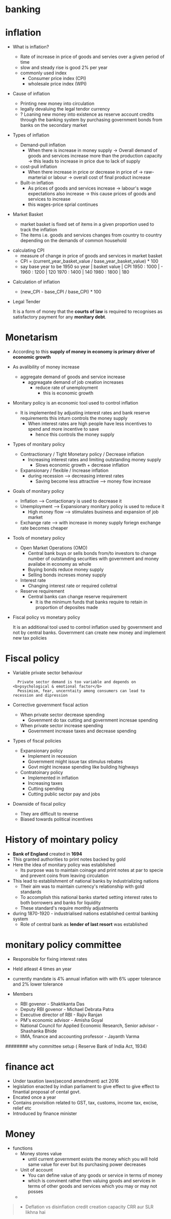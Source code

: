 # banking
# inflation
* What is inflation?

    - Rate of increase in price of goods and servies over a given period of time 
    - slow and steady rise is good 2% per year
    - commonly used index
        - Consumer price index (CPI)
        - wholesale price index (WPI)

* Cause of inflation
    - Printing new money into circulation
    - legally devaluing the legal tendor currency
    - ? Loaning new money into existence as reserve account credits through the banking system by purchasing government bonds from banks on the secondary market

* Types of inflation
    - Demand-pull inflation
        - When there is increase in money supply → Overall demand of goods and services increase more than the production capacity → this leads to increase in price due to lack of supply  
    - cost-pull inflation 
        - When there increase in price or decrease in price of → raw-marterial or labour → overall cost of final product increase
    - Built-in inflation
        - As prices of goods and services increase → labour's wage expectations also increase → this cause prices of goods and services to increase 
        - this wages-price sprial continues

* Market Basket
    - market basket is fixed set of items in a given proportion used to track the inflation
    - The items i.e. goods and services changes from country to country depending on the demands of common household 

+ calculating CPI
    - measure of change in price of goods and services in market basket
    - CPI = (current_year_basket_value / base_year_basket_value) * 100
    - say base year to be 1950 so 
        year  | basket value    | CPI
        1950  : 1000            | -
        1960  : 1200            | 120
        1970  : 1400            | 140
        1980  : 1800            | 180
        
* Calculation of inflation
    - (new_CPI - base_CPI / base_CPI) * 100

* Legal Tender

    It is a form of money that the <b>courts of law</b> is required to recognises as satisfactory payment for any <b>monitary debt</b>.

# Monetarism

* According to this <b>supply of money in economy is primary driver of economic growth</b> 
* As avalibility of money increase 
    * aggregate demand of goods and service increase 
        * aggreagate demand of job creation increases 
            * reduce rate of unemployment  
                * this is economic growth

* Monitary policy is an economic tool used to control inflation 
    * It is implemented by adjusting interest rates and bank reserve requirements this inturn controls the money supply  
        * When interest rates are high people have less incentives to spend and more incentive to save
            * hence this controls the money supply

* Types of monitary policy
    * Contractionary / Tight Monetary policy / Decrease inflation
        * Increasing interest rates and limiting outstanding money supply 
            * Slows economic growth + decrease inflation
    * Expansionary / flexible / Increase inflation
        * during recession --> decreasing interest rates 
            * Saving become less attractive --> money flow increase

* Goals of monitary policy
    * Inflation --> Contactionary is used to decrease it 
    * Unemployment --> Expansionary monitary policy is used to reduce it
        * High money flow --> stimulates business and expansion of job market
    * Exchange rate --> with increase in money supply foriegn exchange rate becomes cheaper

* Tools of monetary policy 
    * Open Market Operations (OMO)
        * Central bank buys or sells bonds from/to investors to change number of outstanding securities with government and money availabe in economy as whole 
        * Buying bonds reduce money supply 
        * Selling bonds increses money supply
    * Interest rate 
        * Changing interest rate or required colletral
    * Reserve requirement
        * Central banks can change reserve requirement
            * It is the minimum funds that banks require to retain in proportion of deposites made

* Fiscal policy vs monetary policy
    
    It is an additional tool used to control inflation used by government and not by central banks.
    Government can create new money and implement new tax policies 

# Fiscal policy

* Variable private sector behaviour
    
        Private sector demand is too variable and depends on <b>psychological & emotional factor</b>
        Pessimism, fear, uncerntaity among consumers can lead to recession and dipression

* Corrective government fiscal action
    * When private sector decrease spending 
        * Govenment do tax cutting and government incresae spending 
    * When private sector increase spending 
        * Government increase taxes and decrease spending 

* Types of fiscal policies
    * Expansionary policy
        * Implement in recession
        * Government might issue tax stimulus rebates
        * Govt might increase spending like building highways 
    * Contratoinary policy
        * Implemented in inflation
        * Increasing taxes
        * Cutting spending 
        * Cutting public sector pay and jobs

* Downside of fiscal policy 
    * They are difficult to reverse
    * Biased towards political incentives

# History of mointary policy

*  <b>Bank of England </b> created in <b>1694</b>
* This granted authorities to print notes backed by gold
* Here the idea of monitary policy was established 
    * Its purpose was to maintain coinage and print notes at par to specie and prevent coins from leaving circulation
* This lead to establishment of national banks by industrializing nations
    * Their aim was to maintain currency's relationship with gold standards
    * To accomplish this national banks started setting interest rates to both borrowers and banks for liquidity 
    * These standard's require monthly adjustments
* during 1870-1920 - industrialised nations established central banking system 
    * Role of central bank as <b>lender of last resort</b> was established

# monitary policy committee

* Responsible for fixing interest rates 
* Held atleast 4 times an year
* currently mandate is 4% annual inflation with with 6% upper tolerance and 2% lower tolerance 

* Members
    * RBI govenor - Shaktikanta Das
    * Deputy RBI govenor - Michael Debrata Patra
    * Executive director of RBI - Rajiv Ranjan
    * PM's economic advisor - Amisha Goyal
    * National Council for Applied Economic Research, Senior advisor - Shashanka Bhide
    * IIMA, finance and accounting professor - Jayanth Varma

######## why committee setup ( Reserve Bank of India Act, 1934)

# finance act 
* Under taxation laws(second amendment) act 2016
* legislation enacted by indian parliament to give effect to give effect to finantial proposal of cental govt.
* Encated once a year 
* Contains provisition related to GST, tax, customs, income tax, excise, relief etc
* Introduced by finance minister

# Money 
* functions
    * Money stores value
        * until current government exists the money which you will hold same value for ever but its purchasing power decreases
    * Unit of account  
        * You can define value of any goods or service in terms of money 
        * which is convinent rather then valuing goods and services in terms of other goods and services which you may or may not posses 
    * 

> * Deflation vs disinflation
> credit creation capacity CRR aur SLR likhna hai
